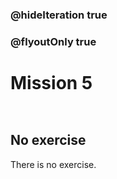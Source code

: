### @hideIteration true
### @flyoutOnly true
# Mission 5

```blocks
```

```template
```

## No exercise
There is no exercise.
